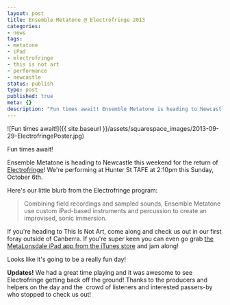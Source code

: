 ```yaml
---
layout: post
title: Ensemble Metatone @ Electrofringe 2013
categories:
- news
tags:
- metatone
- iPad
- electrofringe
- this is not art
- performance
- newcastle
status: publish
type: post
published: true
meta: {}
description: "Fun times await! Ensemble Metatone is heading to Newcastle this weekend for the return of Electrofringe! We're performing at Hunter St TAFE at 210pm this"
---
```


![Fun times await!]({{ site.baseurl }}/assets/squarespace_images/2013-09-29-ElectrofringePoster.jpg) 

Fun times await! 

Ensemble Metatone is heading to Newcastle this weekend for the return of [Electrofringe](http://electrofringe.net)! We're performing at Hunter St TAFE at 2:10pm this Sunday, October 6th.

Here's our little blurb from the Electrofringe program:

>Combining field recordings and sampled sounds, Ensemble Metatone use custom iPad-based instruments and percussion to create an improvised, sonic immersion.

If you're heading to This Is Not Art, come along and check us out in our first foray outside of Canberra. If you're super keen you can even go grab [the MetaLonsdale iPad app from the iTunes store](https://itunes.apple.com/us/app/metalonsdale/id694075948?mt=8) and jam along!

Looks like it's going to be a really fun day!

**Updates!** We had a great time playing and it was awesome to see Electrofringe getting back off the ground! Thanks to the producers and helpers on the day and the  crowd of listeners and interested passers-by who stopped to check us out!
